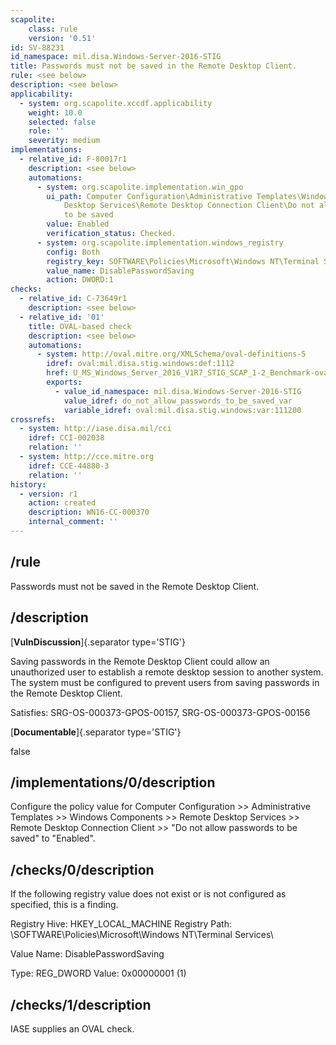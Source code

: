 ```yaml
---
scapolite:
    class: rule
    version: '0.51'
id: SV-88231
id_namespace: mil.disa.Windows-Server-2016-STIG
title: Passwords must not be saved in the Remote Desktop Client.
rule: <see below>
description: <see below>
applicability:
  - system: org.scapolite.xccdf.applicability
    weight: 10.0
    selected: false
    role: ''
    severity: medium
implementations:
  - relative_id: F-80017r1
    description: <see below>
    automations:
      - system: org.scapolite.implementation.win_gpo
        ui_path: Computer Configuration\Administrative Templates\Windows Components\Remote
            Desktop Services\Remote Desktop Connection Client\Do not allow passwords
            to be saved
        value: Enabled
        verification_status: Checked.
      - system: org.scapolite.implementation.windows_registry
        config: Both
        registry_key: SOFTWARE\Policies\Microsoft\Windows NT\Terminal Services
        value_name: DisablePasswordSaving
        action: DWORD:1
checks:
  - relative_id: C-73649r1
    description: <see below>
  - relative_id: '01'
    title: OVAL-based check
    description: <see below>
    automations:
      - system: http://oval.mitre.org/XMLSchema/oval-definitions-5
        idref: oval:mil.disa.stig.windows:def:1112
        href: U_MS_Windows_Server_2016_V1R7_STIG_SCAP_1-2_Benchmark-oval.xml
        exports:
          - value_id_namespace: mil.disa.Windows-Server-2016-STIG
            value_idref: do_not_allow_passwords_to_be_saved_var
            variable_idref: oval:mil.disa.stig.windows:var:111200
crossrefs:
  - system: http://iase.disa.mil/cci
    idref: CCI-002038
    relation: ''
  - system: http://cce.mitre.org
    idref: CCE-44880-3
    relation: ''
history:
  - version: r1
    action: created
    description: WN16-CC-000370
    internal_comment: ''
---
```



## /rule

Passwords must not be saved in the Remote Desktop Client.

## /description

[**VulnDiscussion**]{.separator type='STIG'}

Saving passwords in the Remote Desktop Client could allow an unauthorized user to establish a remote desktop session to another system. The system must be configured to prevent users from saving passwords in the Remote Desktop Client.

Satisfies: SRG-OS-000373-GPOS-00157, SRG-OS-000373-GPOS-00156

[**Documentable**]{.separator type='STIG'}

false

## /implementations/0/description

Configure the policy value for Computer Configuration >> Administrative Templates >> Windows Components >> Remote Desktop Services >> Remote Desktop Connection Client >> "Do not allow passwords to be saved" to "Enabled".

## /checks/0/description

If the following registry value does not exist or is not configured as specified, this is a finding.

Registry Hive: HKEY_LOCAL_MACHINE
Registry Path: \SOFTWARE\Policies\Microsoft\Windows NT\Terminal Services\

Value Name: DisablePasswordSaving

Type: REG_DWORD
Value: 0x00000001 (1)

## /checks/1/description

IASE supplies an OVAL check.
